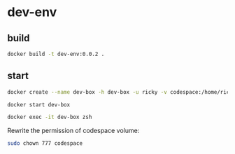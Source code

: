 # dev-env

## build

```bash
docker build -t dev-env:0.0.2 .
```

## start

```bash
docker create --name dev-box -h dev-box -u ricky -v codespace:/home/ricky/codespace -it dev-env:0.0.2 zsh

docker start dev-box

docker exec -it dev-box zsh
```

Rewrite the permission of codespace volume:

```bash
sudo chown 777 codespace
```
